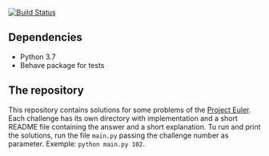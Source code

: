 [![Build Status](https://semaphoreci.com/api/v1/pedroperrone/project-euler/branches/master/badge.svg)](https://semaphoreci.com/pedroperrone/project-euler)

## Dependencies

* Python 3.7
* Behave package for tests

## The repository

This repository contains solutions for some problems of the [Project Euler](https://projecteuler.net/archives). Each challenge has its own directory with implementation and a short README file containing the answer and a short explanation. Tu run and print the solutions, run the file `main.py` passing the challenge number as parameter. Exemple: `python main.py 102`.
